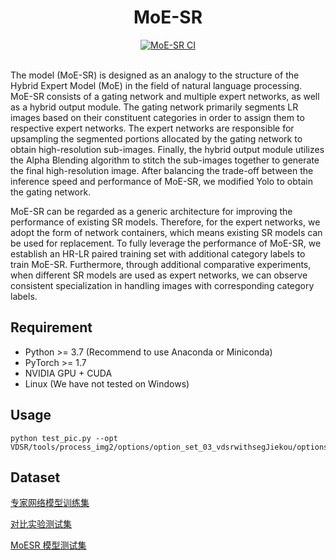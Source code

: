 <div align="center">

# MoE-SR


<div>
    <a href="https://github.com/qiu-p/MoESR"><img src=https://img.shields.io/badge/github-MoESR-red.svg alt="MoE-SR CI"></a>
</div>
<br>

</div>

The model (MoE-SR) is designed as an analogy to the structure of the Hybrid Expert Model (MoE) in the field of natural language processing. MoE-SR consists of a gating network and multiple expert networks, as well as a hybrid output module. The gating network primarily segments LR images based on their constituent categories in order to assign them to respective expert networks. The expert networks are responsible for upsampling the segmented portions allocated by the gating network to obtain high-resolution sub-images. Finally, the hybrid output module utilizes the Alpha Blending algorithm to stitch the sub-images together to generate the final high-resolution image. After balancing the trade-off between the inference speed and performance of MoE-SR, we modified Yolo to obtain the gating network.

MoE-SR can be regarded as a generic architecture for improving the performance of existing SR models. Therefore, for the expert networks, we adopt the form of network containers, which means existing SR models can be used for replacement. To fully leverage the performance of MoE-SR, we establish an HR-LR paired training set with additional category labels to train MoE-SR. Furthermore, through additional comparative experiments, when different SR models are used as expert networks, we can observe consistent specialization in handling images with corresponding category labels.


## Requirement
- Python >= 3.7 (Recommend to use Anaconda or Miniconda)
- PyTorch >= 1.7
- NVIDIA GPU + CUDA
- Linux (We have not tested on Windows)

## Usage
```
python test_pic.py --opt VDSR/tools/process_img2/options/option_set_03_vdsrwithsegJiekou/options.yml 
```

## Dataset
[专家网络模型训练集](https://pan.baidu.com/s/14KHhyPavRHmEY4eNhnkanA?pwd=73e9)

[对比实验测试集](https://pan.baidu.com/s/1clSU_kEWRDsSqnI_kVmXcw?pwd=3y02)

[MoESR 模型测试集](https://pan.baidu.com/s/1WsExE3PuGYgWKacGPo2vbA?pwd=k60j)




